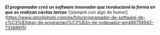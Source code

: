 
 ***El programador creó un software innovador que revolucionó la forma en que se realizan ciertas tareas*** 
 ![siempre con algo de humor] (https://www.istockphoto.com/es/foto/programador-de-software-de-c%C3%B3digo-de-programaci%C3%B3n-de-ordenador-gm486759942-73388915)


<!--
**juanmeisus/juanmeisus** is a ✨ _special_ ✨ repository because its `README.md` (this file) appears on your GitHub profile.

Here are some ideas to get you started:

- 🔭 I’m currently working on ...
- 🌱 I’m currently learning ...
- 👯 I’m looking to collaborate on ...
- 🤔 I’m looking for help with ...
- 💬 Ask me about ...
- 📫 How to reach me: ...
- 😄 Pronouns: ...
- ⚡ Fun fact: ...
-->
